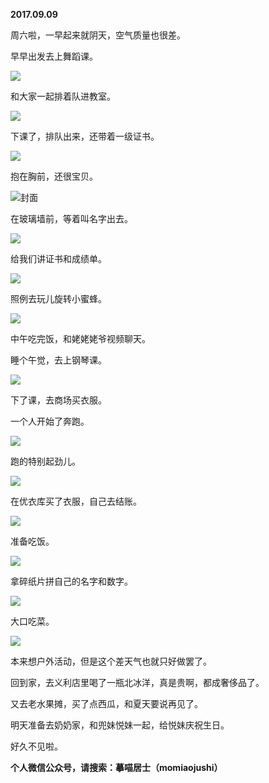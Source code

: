 
          
**2017.09.09**

周六啦，一早起来就阴天，空气质量也很差。

早早出发去上舞蹈课。


![](http://imglf2.nosdn.127.net/img/OS81TjZRM1dLUWdWcUNSc3NVckpNaEdoS0Z0TXQ2Tmd3QWM4d0hYZGE1UT0.jpg)


和大家一起排着队进教室。


![](http://imglf2.nosdn.127.net/img/L3lDVFZvRnlDejBONURNbjRqTFcyWTJsTzY4OGh4ZmNkL1J6V0hxZE50az0.jpg)


下课了，排队出来，还带着一级证书。


![](http://imglf1.nosdn.127.net/img/K05LVTlpNGRTYVFCOC9VQVo2bldwTDBFK0R6SmExT0NKVGVvREdNWUVZVHh5Y0o2RXVTWUV3PT0.jpg)


抱在胸前，还很宝贝。


![](http://imglf0.nosdn.127.net/img/dkFPMFQrZ01KRjhxS1ltMWFKUjVCYjNYbkdOV2JkQjB5bE1hcTVJbDFEWT0.jpg)封面


在玻璃墙前，等着叫名字出去。


![](http://imglf2.nosdn.127.net/img/bGh2Q1VQU1U3VVowSVZjdEN5ZGVrOG13SmU0YlRwd0NLMXZ3cGY2ZlI4Zz0.jpg)


给我们讲证书和成绩单。


![](http://imglf2.nosdn.127.net/img/RXdhbm5POUhJdGhpTDA3OE42RzIxdFMvb1RWdTNEOEY0WXNRZXlnc3JkWT0.jpg)


照例去玩儿旋转小蜜蜂。


![](http://imglf2.nosdn.127.net/img/Nm8vdEEzSjNOUFR5N0hsbUJMRXJGVStSc3ovQVlIQjR3VWVVVjErZ1VoUT0.jpg)


中午吃完饭，和姥姥姥爷视频聊天。

睡个午觉，去上钢琴课。


![](http://imglf.nosdn.127.net/img/SDMrNC93VUdNMEdnaDdCTVFIb3U4VWpSNE4wR3BYZ0xwMm5ueUNuaml0ST0.jpg)


下了课，去商场买衣服。

一个人开始了奔跑。


![](http://imglf0.nosdn.127.net/img/dTBIdFdaQ0ZMWVlyVHFHMzhPVy83d0FZYmw0ZFhLTTdYTVk0NnpvQVlKbz0.jpg)


跑的特别起劲儿。


![](http://imglf.nosdn.127.net/img/N29yZEUyNFJtOG0zUlRmcHJzN2d4S21SZWtiandsR2l0TTk3LytmS0tnRT0.jpg)


在优衣库买了衣服，自己去结账。


![](http://imglf0.nosdn.127.net/img/ajJub3RZUjZ2VUx1cjFvR2RnaFhXRUhUM3dXcHNMTS9KS1JySlhwMFFaZz0.jpg)


准备吃饭。


![](http://imglf.nosdn.127.net/img/cEpwV1QwU2lRUVE0eHd3TXpiVlFGemkwa09UVi9lRE1KZWpoRExnQ0RNQT0.jpg)


拿碎纸片拼自己的名字和数字。


![](http://imglf2.nosdn.127.net/img/UHI0am5OamY2MzVzbzk0cnA5d3NlUVlDRm1wY3hUOHRZdHpIbllmMTRVST0.jpg)


大口吃菜。


![](http://imglf1.nosdn.127.net/img/TTlEZENudlJWZmNnNzlkWHJld1NnbXM5U2NhdTVhSEU0eTY3TjNoazJiOD0.jpg)


本来想户外活动，但是这个差天气也就只好做罢了。

回到家，去义利店里喝了一瓶北冰洋，真是贵啊，都成奢侈品了。

又去老水果摊，买了点西瓜，和夏天要说再见了。

明天准备去奶奶家，和兜妹悦妹一起，给悦妹庆祝生日。

好久不见啦。


**个人微信公众号，请搜索：摹喵居士（momiaojushi）**

        